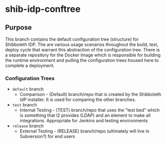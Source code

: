 # shib-idp-conftree

## Purpose

This branch contains the default configuration tree (structure) for Shibboleth IDP.  The are various usage scenarios throughout the build, test, deploy cycle that warrant this abstraction
of the configuration tree.  There is a separate repository for the Docker Image which is responsible for building the runtime environment and pulling the configuration trees housed here
to complete a deployment.

### Configuration Trees

  * `default` branch
    * Comparison - (Default) branch/repo that is created by the Shibboleth IdP installer.  It is used for comparing the other branches.
  * `test` branch
    * Internal Testing - (TEST) branch/repo that uses the "test bed" which is something that I2 provides (LDAP) and an element to make all integrations.  Appropriate for Jenkins and testing environments
  * `release` branch
    * External Testing - (RELEASE) branch/repo (ultimately will live in Subversion?) for end users

